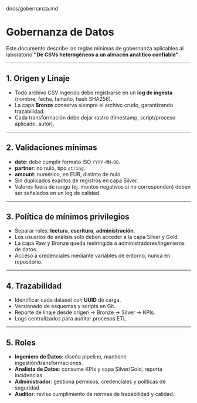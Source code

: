 docs/gobernanza.md
# Gobernanza de Datos

Este documento describe las reglas mínimas de gobernanza aplicables al laboratorio **“De CSVs heterogéneos a un almacén analítico confiable”**.

---

## 1. Origen y Linaje
- Todo archivo CSV ingerido debe registrarse en un **log de ingesta** (nombre, fecha, tamaño, hash SHA256).
- La capa **Bronze** conserva siempre el archivo crudo, garantizando trazabilidad.
- Cada transformación debe dejar rastro (timestamp, script/proceso aplicado, autor).

---

## 2. Validaciones mínimas
- **date**: debe cumplir formato ISO `YYYY-MM-DD`.  
- **partner**: no nulo, tipo `string`.  
- **amount**: numérico, en EUR, distinto de nulo.  
- Sin duplicados exactos de registros en capa Silver.  
- Valores fuera de rango (ej. montos negativos si no corresponden) deben ser señalados en un log de calidad.

---

## 3. Política de mínimos privilegios
- Separar roles: **lectura**, **escritura**, **administración**.  
- Los usuarios de análisis solo deben acceder a la capa Silver y Gold.  
- La capa Raw y Bronze queda restringida a administradores/ingenieros de datos.  
- Acceso a credenciales mediante variables de entorno, nunca en repositorio.

---

## 4. Trazabilidad
- Identificar cada dataset con **UUID** de carga.  
- Versionado de esquemas y scripts en Git.  
- Reporte de linaje desde origen → Bronze → Silver → KPIs.  
- Logs centralizados para auditar procesos ETL.

---

## 5. Roles
- **Ingeniero de Datos**: diseña pipeline, mantiene ingestión/transformaciones.  
- **Analista de Datos**: consume KPIs y capa Silver/Gold, reporta incidencias.  
- **Administrador**: gestiona permisos, credenciales y políticas de seguridad.  
- **Auditor**: revisa cumplimiento de normas de trazabilidad y calidad.  

